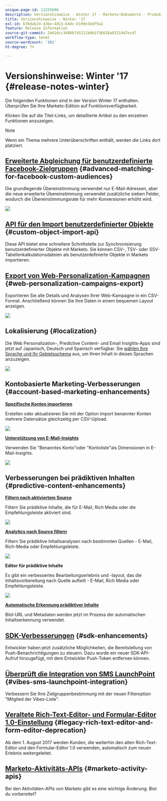 ```yaml
---
unique-page-id: 12255606
description: Versionshinweise - Winter 17 - Marketo-Dokumente - Produktdokumentation
title: Versionshinweise - Winter '17
exl-id: b76dab24-43be-4d13-b4dc-b199e3e8f9a2
feature: Release Information
source-git-commit: 2b610cc3486b745212b0b1f36018a83214d7ecd7
workflow-type: tm+mt
source-wordcount: '381'
ht-degree: 7%

---
```


# Versionshinweise: Winter &#39;17 {#release-notes-winter}

Die folgenden Funktionen sind in der Version Winter 17 enthalten. Überprüfen Sie Ihre Marketo-Edition auf Funktionsverfügbarkeit.

Klicken Sie auf die Titel-Links, um detaillierte Artikel zu den einzelnen Funktionen anzuzeigen.

>[!NOTE]
>
>Wenn ein Thema mehrere Unterüberschriften enthält, werden die Links dort platziert.

## [Erweiterte Abgleichung für benutzerdefinierte Facebook-Zielgruppen](/help/marketo/product-docs/demand-generation/ad-network-integrations/add-facebook-custom-audiences-as-a-launchpoint-service.md) {#advanced-matching-for-facebook-custom-audiences}

Die grundlegende Übereinstimmung verwendet nur E-Mail-Adressen, aber die neue erweiterte Übereinstimmung verwendet zusätzliche sieben Felder, wodurch die Übereinstimmungsrate für mehr Konversionen erhöht wird.

![](assets/fb-custom-audiences-schebsches.png)

## [API für den Import benutzerdefinierter Objekte](https://developer.adobe.com/marketo-apis/api/mapi/#tag/Custom-Objects) {#custom-object-import-api}

Diese API bietet eine schnellere Schnittstelle zur Synchronisierung benutzerdefinierter Objekte mit Marketo. Sie können CSV-, TSV- oder SSV-Tabellenkalkulationsdateien als benutzerdefinierte Objekte in Marketo importieren.

## [Export von Web-Personalization-Kampagnen](/help/marketo/product-docs/web-personalization/working-with-web-campaigns/export-web-campaign-data.md) {#web-personalization-campaigns-export}

Exportieren Sie alle Details und Analysen Ihrer Web-Kampagne in ein CSV-Format. Anschließend können Sie Ihre Daten in einem bequemen Layout anzeigen.

![](assets/web-personalization-csv-download-hand.png)

## Lokalisierung {#localization}

Die Web Personalization-, Predictive Content- und Email Insights-Apps sind jetzt auf Japanisch, Deutsch und Spanisch verfügbar. Sie [wählen Ihre Sprache und Ihr Gebietsschema](/help/marketo/product-docs/administration/settings/select-your-language-locale-and-time-zone.md) aus, um Ihren Inhalt in diesen Sprachen anzuzeigen.

![](assets/japanese-web-personalization.png)

## Kontobasierte Marketing-Verbesserungen {#account-based-marketing-enhancements}

**[Spezifische Konten importieren](/help/marketo/product-docs/target-account-management/target/named-accounts/import-named-accounts.md)**

Erstellen oder aktualisieren Sie mit der Option Import benannter Konten mehrere Datensätze gleichzeitig per CSV-Upload.

![](assets/inatwo.png)

**[Unterstützung von E-Mail-Insights](/help/marketo/product-docs/reporting/email-insights/filtering-in-email-insights.md)**

Verwenden Sie &quot;Benanntes Konto&quot;oder &quot;Kontoliste&quot;als Dimensionen in E-Mail-Insights.

![](assets/ei.png)

## Verbesserungen bei prädiktiven Inhalten {#predictive-content-enhancements}

**[Filtern nach aktiviertem Source](/help/marketo/product-docs/predictive-content/working-with-predictive-content/understanding-predictive-content.md)**

Filtern Sie prädiktive Inhalte, die für E-Mail, Rich Media oder die Empfehlungsleiste aktiviert sind.

![](assets/predictive-content-enabled-source.png)

**[Analytics nach Source filtern](/help/marketo/product-docs/predictive-content/working-with-predictive-content/understanding-predictive-content.md)**

Filtern Sie prädiktive Inhaltsanalysen nach bestimmten Quellen - E-Mail, Rich-Media oder Empfehlungsleiste.

![](assets/predictive-content-analytics-by-source.png)

**Editor für prädiktive Inhalte**

Es gibt ein verbessertes Bearbeitungserlebnis und -layout, das die Inhaltsvorbereitung nach Quelle aufteilt - E-Mail, Rich Media oder Empfehlungsleiste.

![](assets/predictive-content-editor.png)

**[Automatische Erkennung prädiktiver Inhalte](/help/marketo/product-docs/predictive-content/getting-started/enable-content-discovery.md)**

Bild-URL und Metadaten werden jetzt im Prozess der automatischen Inhaltserkennung verwendet.

## [SDK-Verbesserungen](https://experienceleague.adobe.com/en/docs/marketo-developer/marketo/mobile/mobile) {#sdk-enhancements}

Entwickler haben jetzt zusätzliche Möglichkeiten, die Bereitstellung von Push-Benachrichtigungen zu steuern. Dazu wurde ein neuer SDK-API-Aufruf hinzugefügt, mit dem Entwickler Push-Token entfernen können.

## [Überprüft die Integration von SMS LaunchPoint](/help/marketo/product-docs/mobile-marketing/vibes-sms-messages/using-sms-options-in-a-smart-campaign.md) {#vibes-sms-launchpoint-integration}

Verbessern Sie Ihre Zielgruppenbestimmung mit der neuen Filteroption &quot;Mitglied der Vibes-Liste&quot;.

## [Veraltete Rich-Text-Editor- und Formular-Editor 1.0-Einstellung](https://nation.marketo.com/docs/DOC-4315) {#legacy-rich-text-editor-and-form-editor-deprecation}

Ab dem 1. August 2017 werden Kunden, die weiterhin den alten Rich-Text-Editor und den Formular-Editor 1.0 verwenden, automatisch zum neuen Erlebnis weitergeleitet.

## [Marketo-Aktivitäts-APIs](https://developers.marketo.com/blog/important-change-activity-records-marketo-apis/) {#marketo-activity-apis}

Bei den Aktivitäten-APIs von Marketo gibt es eine wichtige Änderung. Bist du vorbereitet?
